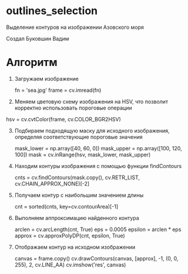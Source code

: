 # outlines_selection

Выделение контуров на изображении Азовского моря

Создал Буковшин Вадим

# Алгоритм

1. Загружаем изображение

   fn = 'sea.jpg'
   frame = cv.imread(fn)

 2. Меняем цветовую схему изображения на HSV, что позволит корректно использовать пороговые операции
 
   hsv = cv.cvtColor(frame, cv.COLOR_BGR2HSV)

3. Подбираем подходящую маску для исходного изображения, определяя соответствующие пороговые значения

   mask_lower = np.array([40, 60, 0])
   mask_upper = np.array([100, 120, 100])
   mask = cv.inRange(hsv, mask_lower, mask_upper)
  
4. Находим контуры изображения с помощью функции findContours

   cnts = cv.findContours(mask.copy(), cv.RETR_LIST, cv.CHAIN_APPROX_NONE)[-2]

5. Получаем контур с наибольшим значением длины

   cnt = sorted(cnts, key=cv.contourArea)[-1]

6. Выполняем аппроксимацию найденного контура

   arclen = cv.arcLength(cnt, True)
   eps = 0.0005
   epsilon = arclen * eps
   approx = cv.approxPolyDP(cnt, epsilon, True)

7. Отображаем контур на исходном изображении

   canvas = frame.copy()
   cv.drawContours(canvas, [approx], -1, (0, 0, 255), 2, cv.LINE_AA)
   cv.imshow('res', canvas)
